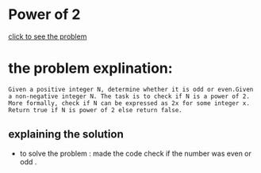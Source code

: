 # Power of 2


[click to see the problem](https://practice.geeksforgeeks.org/problems/power-of-2-1587115620/1?page=1&difficulty[]=-1&sortBy=submissions)



 # the problem explination:
    Given a positive integer N, determine whether it is odd or even.Given a non-negative integer N. The task is to check if N is a power of 2. More formally, check if N can be expressed as 2x for some integer x. Return true if N is power of 2 else return false.






## explaining the solution

- to solve the problem :
made the code check if the number was even or odd .
 
 